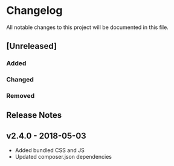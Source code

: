 # Changelog
All notable changes to this project will be documented in this file.  

## [Unreleased]  
### Added  

### Changed   


### Removed  


## Release Notes
## v2.4.0 - 2018-05-03
* Added bundled CSS and JS
* Updated composer.json dependencies

